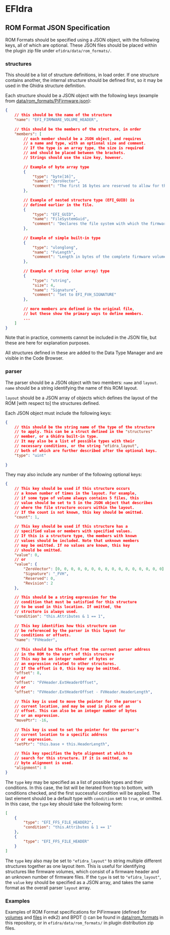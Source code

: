 # EFIdra


## ROM Format JSON Specification

ROM Formats should be specified using a JSON object, with the following keys, all of which are optional. These JSON files should be placed within the plugin zip file under `efidra/data/rom_formats/`.

### structures
This should be a list of structure definitions, in load order. If one structure contains another, the internal structure should be defined first, so it may be used in the Ghidra structure definition.

Each structure should be a JSON object with the following keys (example from [data/rom_formats/PiFirmware.json](https://github.com/LGSDET/efidra/tree/main/data/rom_formats/PiFirmware.json)):

```json
{
	// this should be the name of the structure
	"name": "EFI_FIRMWARE_VOLUME_HEADER",
	
	// this should be the members of the structure, in order
	"members": [
		// each member should be a JSON object, and requires
		// a name and type, with an optional size and comment.
		// If the type is an array type, the size is required
		// and should be placed between the brackets.
		// Strings should use the size key, however.
		
		// Example of byte array type
		{
			"type": "byte[16]",
			"name": "ZeroVector",
			"comment": "The first 16 bytes are reserved to allow for the reset vector of\nprocessors whose reset vector is at address 0."
		},
		
		// Example of nested structure type (EFI_GUID) is 
		// defined earlier in the file.
		{
			"type": "EFI_GUID",
			"name": "FileSystemGuid",
			"comment": "Declares the file system with which the firmware volume is formatted."
		},
		
		// Example of simple built-in type
		{
			"type": "ulonglong",
			"name": "FvLength",
			"comment": "Length in bytes of the complete firmware volume, including the header."
		},
		
		// Example of string (char array) type
		{
			"type": "string",
			"size": 4,
			"name": "Signature",
			"comment": "Set to EFI_FVH_SIGNATURE"
		},
		
		// more members are defined in the original file,
		// but these show the primary ways to define members.
		...
	]
}
```

Note that in practice, comments cannot be included in the JSON file, but these are here for explanation purposes.

All structures defined in these are added to the Data Type Manager and are visible in the Code Browser.


### parser
The parser should be a JSON object with two members: `name` and `layout`. `name` should be a string identifying the name of this ROM layout.

`layout` should be a JSON array of objects which defines the layout of the ROM [with respect to] the structures defined.

Each JSON object must include the following keys:

```json
{
	// this should be the string name of the type of the structure 
	// to apply. This can be a struct defined in the "structures"
	// member, or a Ghidra built-in type.
	// It may also be a list of possible types with their
	// necessary conditions, or the string "efidra_layout",
	// both of which are further described after the optional keys.
	"type": "uint"
	
}
```

They may also include any number of the following optional keys:

```json
{
	// This key should be used if this structure occurs
	// a known number of times in the layout. For example,
	// if some type of volume always contains 5 files, this 
	// value should be set to 5 in the JSON object that describes
	// where the file structure occurs within the layout.
	// If the count is not known, this key should be omitted.
	"count": 1,
	
	// This key should be used if this structure has a 
	// specified value or members with specified values.
	// If this is a structure type, the members with known
	// values should be included. Note that unknown members
	// may be omitted. If no values are known, this key 
	// should be omitted.
	"value": 0,
	// or 
	"value": {
		"ZeroVector": [0, 0, 0, 0, 0, 0, 0, 0, 0, 0, 0, 0, 0, 0, 0, 0],
		"Signature": "_FVH",
		"Reserved": 0,
		"Revision": 2
	},
	
	// This should be a string expression for the 
	// condition that must be satisfied for this structure
	// to be used in this location. If omitted, the 
	// structure is always used.
	"condition": "this.Attributes & 1 == 1",
	
	// This key identifies how this structure can
	// be referenced by the parser in this layout for
	// conditions or offsets.
	"name": "FVHeader",
	
	// This should be the offset from the current parser address
	// in the ROM to the start of this structure
	// This may be an integer number of bytes or
	// an expression related to other structures. 
	// If the offset is 0, this key may be omitted.
	"offset": 8,
	// or 
	"offset": "FVHeader.ExtHeaderOffset",
	// or
	"offset": "FVHeader.ExtHeaderOffset - FVHeader.HeaderLength",
	
	// This key is used to move the pointer for the parser's
	// current location, and may be used in place of an 
	// offset. This can also be an integer number of bytes
	// or an expression.
	"movePtr": -16,
	
	// This key is used to set the pointer for the parser's
	// current location to a specific address
	// or expression.
	"setPtr": "this.base + this.HeaderLength",
	
	// This key specifies the byte alignment at which to
	// search for this structure. If it is omitted, no
	// byte alignment is used.
	"alignment": 8
}
```

<!-- The parser uses specific unique values, which can be used in `type`s, field values, `condition` strings, etc. These should be prefixed with the `;` character, and are as follows: 
`unknown`: This value is not known or may be different between instances of this structure. This is particularly relevant for  `count` -->

The `type` key may be specified as a list of possible types and their conditions. In this case, the list will be iterated from top to bottom, with conditions checked, and the first successful condition will be applied. The last element should be a default type with `condition` set to `true`, or omitted. In this case, the `type` key should take the following form:

```json
[
	{
		"type": "EFI_FFS_FILE_HEADER2",
		"condition": "this.Attributes & 1 == 1"
	},
	{
		"type": "EFI_FFS_FILE_HEADER"
	}
]
```

The `type` key also may be set to `"efidra_layout"` to string multiple different structures together as one layout item. This is useful for identifying structures like firmware volumes, which consist of a firmware header and an unknown number of firmware files. If the `type` is set to `"efidra_layout"`, the `value` key should be specified as a JSON array, and takes the same format as the overall parser `layout` array.

### Examples
Examples of ROM Format specifications for PiFirmware (defined for [volumes](https://github.com/tianocore/edk2/blob/master/BaseTools/Source/C/Include/Common/PiFirmwareVolume.h) and [files](https://github.com/tianocore/edk2/blob/master/BaseTools/Source/C/Include/Common/PiFirmwareFile.h) in edk2) and BPDT () can be found in [data/rom_formats](https://github.com/LGSDET/efidra/tree/main/data/rom_formats) in this repository, or in `efidra/data/rom_formats/` in plugin distribution zip files.

